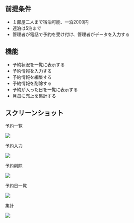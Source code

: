 ## 前提条件
- １部屋二人まで宿泊可能、一泊2000円
- 連泊は5泊まで
- 管理者が電話で予約を受け付け、管理者がデータを入力する

## 機能
- 予約状況を一覧に表示する
- 予約情報を入力する
- 予約情報を編集する
- 予約情報を削除する
- 予約が入った日を一覧に表示する
- 月毎に売上を集計する

## スクリーンショット
予約一覧

<img src="http://taki-lab.site/bocci/wp-content/uploads/2019/12/Screenshot-from-2019-12-05-13-34-57.png">

予約入力

<img src="http://taki-lab.site/bocci/wp-content/uploads/2019/11/Screenshot-from-2019-11-23-12-41-20.png">

予約削除

<img src="http://taki-lab.site/bocci/wp-content/uploads/2019/12/Screenshot-from-2019-12-05-14-36-52.png">

予約日一覧

<img src="http://taki-lab.site/bocci/wp-content/uploads/2019/12/Screenshot-from-2019-12-05-13-35-11.png">

集計

<img src="http://taki-lab.site/bocci/wp-content/uploads/2019/12/Screenshot-from-2019-12-05-13-35-35.png">


